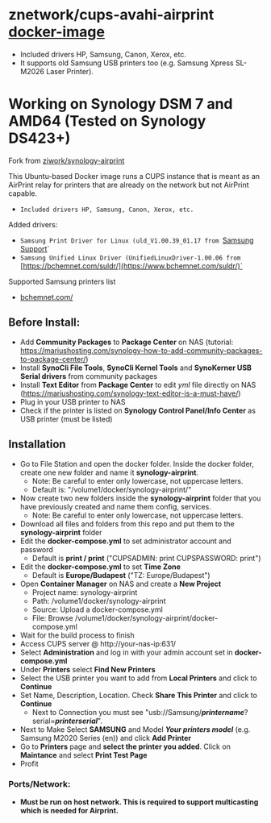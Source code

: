 # znetwork/cups-avahi-airprint [docker-image](https://hub.docker.com/r/znetwork/synology-airprint)
- Included drivers HP, Samsung, Canon, Xerox, etc.
- It supports old Samsung USB printers too (e.g. Samsung Xpress SL-M2026 Laser Printer).

# Working on Synology DSM 7 and AMD64 (Tested on Synology DS423+)

Fork from [ziwork/synology-airprint](https://github.com/ziwork/synology-airprint)

This Ubuntu-based Docker image runs a CUPS instance that is meant as an AirPrint relay for printers that are already on the network but not AirPrint capable.
* `Included drivers HP, Samsung, Canon, Xerox, etc.`

Added drivers:
* `Samsung Print Driver for Linux (uld_V1.00.39_01.17 from `[Samsung Support](http://downloadcenter.samsung.com/content/DR/201704/20170407143829533/uld_V1.00.39_01.17.tar.gz)`
* `Samsung Unified Linux Driver (UnifiedLinuxDriver-1.00.06 from `[https://bchemnet.com/suldr/](https://www.bchemnet.com/suldr/)`

Supported Samsung printers list
* [bchemnet.com/](https://www.bchemnet.com/suldr/supported.html)

## Before Install:
- Add **Community Packages** to **Package Center** on NAS (tutorial: https://mariushosting.com/synology-how-to-add-community-packages-to-package-center/)
- Install **SynoCli File Tools**, **SynoCli Kernel Tools** and **SynoKerner USB Serial drivers** from community packages
- Install **Text Editor** from **Package Center** to edit _yml_ file directly on NAS (https://mariushosting.com/synology-text-editor-is-a-must-have/)
- Plug in your USB printer to NAS
- Check if the printer is listed on **Synology Control Panel/Info Center** as USB printer (must be listed)

## Installation
- Go to File Station and open the docker folder. Inside the docker folder, create one new folder and name it **synology-airprint**.
  - Note: Be careful to enter only lowercase, not uppercase letters.
  - Default is: "/volume1/docker/synology-airprint/"
- Now create two new folders inside the **synology-airprint** folder that you have previously created and name them config, services.
  - Note: Be careful to enter only lowercase, not uppercase letters.
- Download all files and folders from this repo and put them to the **synology-airprint** folder
- Edit the **docker-compose.yml** to set administrator account and password
  - Default is **print / print** ("CUPSADMIN: print CUPSPASSWORD: print")
- Edit the **docker-compose.yml** to set **Time Zone**
  - Default is **Europe/Budapest** ("TZ: Europe/Budapest")
- Open **Container Manager** on NAS and create a **New Project**
  - Project name: synology-airprint
  - Path: /volume1/docker/synology-airprint
  - Source: Upload a docker-compose.yml
  - File: Browse /volume1/docker/synology-airprint/docker-compose.yml
- Wait for the build process to finish
- Access CUPS server @ http://your-nas-ip:631/
- Select **Administration** and log in with your admin account set in **docker-compose.yml**
- Under **Printers** select **Find New Printers**
- Select the USB printer you want to add from **Local Printers** and click to **Continue**
- Set Name, Description, Location. Check **Share This Printer** and click to **Continue**
  - Next to Connection you must see "usb://Samsung/**_printername_**?serial=**_printerserial_**".
- Next to Make Select **SAMSUNG** and Model ***Your printers model*** (e.g. Samsung M2020 Series (en)) and click **Add Printer**
- Go to **Printers** page and **select the printer you added**. Click on **Maintance** and select **Print Test Page**
- Profit
  
### Ports/Network:
* **Must be run on host network. This is required to support multicasting which is needed for Airprint.**
